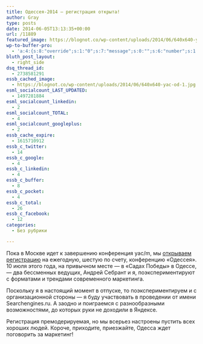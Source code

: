 ```yaml
---
title: Одессея-2014 — регистрация открыта!
author: Gray
type: posts
date: 2014-06-05T13:13:35+00:00
url: /11889
featured_image: https://blognot.co/wp-content/uploads/2014/06/640x640-yac-od-1.jpg
wp-to-buffer-pro:
  - 'a:4:{s:8:"override";s:1:"0";s:7:"message";s:0:"";s:6:"number";s:1:"1";s:16:"alternateMessage";s:0:"";}'
bluth_post_layout:
  - right_side
dsq_thread_id:
  - 2738581291
essb_cached_image:
  - https://blognot.co/wp-content/uploads/2014/06/640x640-yac-od-1.jpg
esml_socialcount_LAST_UPDATED:
  - 1497281884
esml_socialcount_linkedin:
  - 2
esml_socialcount_TOTAL:
  - 4
esml_socialcount_googleplus:
  - 2
essb_cache_expire:
  - 1615710912
essb_c_twitter:
  - 14
essb_c_google:
  - 4
essb_c_linkedin:
  - 4
essb_c_buffer:
  - 8
essb_c_pocket:
  - 4
essb_c_total:
  - 26
essb_c_facebook:
  - 12
categories:
  - Без рубрики

---
```








Пока в Москве идет к завершению конференция yac/m, мы <a href="http://tech.yandex.ru/events/odessaconf/2014/" target="_blank">открываем регистрацию</a> на ежегодную, шестую по счету, конференцию &#171;Одессея&#187;. 10 июля этого года, на привычном месте — в &#171;Садах Победы&#187; в Одессе, — два бессменных ведущих, Андрей Себрант и я, поэкспериментируют с форматами и трендами современного маркетинга.

Поскольку я в настоящий момент в отпуске, то поэкспериментируем и с организационной стороны — я буду участвовать в проведении от имени Searchengines.ru. А заодно и поиграемся с разнообразными возможностями, до которых руки не доходили в Яндексе.

Регистрация премодерируемая, но мы всерьез настроены пустить всех хороших людей. Короче, приходите, приезжайте, Одесса ждет поговорить за маркетинг!
